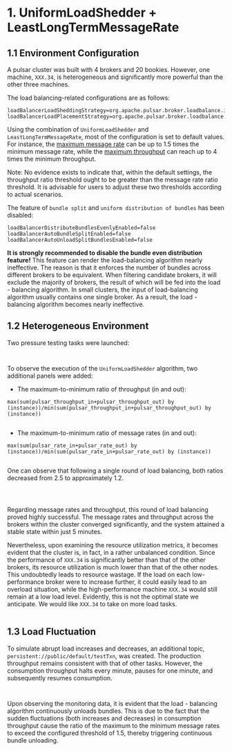 # 1. UniformLoadShedder + LeastLongTermMessageRate

## 1.1 **Environment Configuration**

A pulsar cluster was built with 4 brokers and 20 bookies. However, one machine, `XXX.34`, is heterogeneous and significantly more powerful than the other three machines.

&#x20;

The load balancing-related configurations are as follows:

```
loadBalancerLoadSheddingStrategy=org.apache.pulsar.broker.loadbalance.impl.UniformLoadShedder
loadBalancerLoadPlacementStrategy=org.apache.pulsar.broker.loadbalance.impl.LeastLongTermMessageRate
```

Using the combination of `UniformLoadShedder` and `LeastLongTermMessageRate`, most of the configuration is set to default values. For instance, the [maximum message rate](../chapter-2-load-balancing-algorithm-principles-and-analysis-load-shedding-strategy/3.-uniformloadshedder.md#id-3.1-highest-and-lowest-loaded-brokers) can be up to 1.5 times the minimum message rate, while the [maximum throughput](../chapter-2-load-balancing-algorithm-principles-and-analysis-load-shedding-strategy/3.-uniformloadshedder.md#id-3.1-highest-and-lowest-loaded-brokers) can reach up to 4 times the minimum throughput.

Note: No evidence exists to indicate that, within the default settings, the throughput ratio threshold ought to be greater than the message rate ratio threshold. It is advisable for users to adjust these two thresholds according to actual scenarios.

&#x20;

The feature of `bundle split` and `uniform distribution of bundles` has been disabled:

```
loadBalancerDistributeBundlesEvenlyEnabled=false
loadBalancerAutoBundleSplitEnabled=false
loadBalancerAutoUnloadSplitBundlesEnabled=false
```

**It is strongly recommended to disable the bundle even distribution feature!** This feature can render the load-balancing algorithm nearly ineffective. The reason is that it enforces the number of bundles across different brokers to be equivalent. When filtering candidate brokers, it will exclude the majority of brokers, the result of which will be fed into the load - balancing algorithm. In small clusters, the input of load-balancing algorithm usually contains one single broker. As a result, the load - balancing algorithm becomes nearly ineffective.

&#x20;

## **1.2 Heterogeneous Environment**

Two pressure testing tasks were launched:

<figure><img src="../.gitbook/assets/image.png" alt=""><figcaption></figcaption></figure>

<figure><img src="../.gitbook/assets/image (1).png" alt=""><figcaption></figcaption></figure>



To observe the execution of the `UniformLoadShedder` algorithm, two additional panels were added:

* The maximum-to-minimum ratio of throughput (in and out):

`max(sum(pulsar_throughput_in+pulsar_throughput_out) by (instance))/min(sum(pulsar_throughput_in+pulsar_throughput_out) by (instance))`

<figure><img src="../.gitbook/assets/image (2).png" alt=""><figcaption></figcaption></figure>

* The maximum-to-minimum ratio of message rates (in and out):

`max(sum(pulsar_rate_in+pulsar_rate_out) by (instance))/min(sum(pulsar_rate_in+pulsar_rate_out) by (instance))`

<figure><img src="../.gitbook/assets/image (3).png" alt=""><figcaption></figcaption></figure>

One can observe that following a single round of load balancing, both ratios decreased from 2.5 to approximately 1.2.





<figure><img src="../.gitbook/assets/image (4).png" alt=""><figcaption></figcaption></figure>

<figure><img src="../.gitbook/assets/image (5).png" alt=""><figcaption></figcaption></figure>

<figure><img src="../.gitbook/assets/image (6).png" alt=""><figcaption></figcaption></figure>

Regarding message rates and throughput, this round of load balancing proved highly successful. The message rates and throughput across the brokers within the cluster converged significantly, and the system attained a stable state within just 5 minutes.

&#x20;

Nevertheless, upon examining the resource utilization metrics, it becomes evident that the cluster is, in fact, in a rather unbalanced condition. Since the performance of `XXX.34` is significantly better than that of the other brokers, its resource utilization is much lower than that of the other nodes. This undoubtedly leads to resource wastage. If the load on each low-performance broker were to increase further, it could easily lead to an overload situation, while the high-performance machine `XXX.34` would still remain at a low load level. Evidently, this is not the optimal state we anticipate. We would like `XXX.34` to take on more load tasks.

<figure><img src="../.gitbook/assets/image (7).png" alt=""><figcaption></figcaption></figure>



## **1.3 Load Fluctuation**

To simulate abrupt load increases and decreases, an additional topic, `persistent://public/default/testTxn`, was created. The production throughput remains consistent with that of other tasks. However, the consumption throughput halts every minute, pauses for one minute, and subsequently resumes consumption.

<figure><img src="../.gitbook/assets/image (8).png" alt=""><figcaption></figcaption></figure>

<figure><img src="../.gitbook/assets/image (9).png" alt=""><figcaption></figcaption></figure>



Upon observing the monitoring data, it is evident that the load - balancing algorithm continuously unloads bundles. This is due to the fact that the sudden fluctuations (both increases and decreases) in consumption throughput cause the ratio of the maximum to the minimum message rates to exceed the configured threshold of 1.5, thereby triggering continuous bundle unloading.

<figure><img src="../.gitbook/assets/image (10).png" alt=""><figcaption></figcaption></figure>

<figure><img src="../.gitbook/assets/image (11).png" alt=""><figcaption></figcaption></figure>









